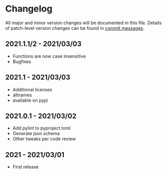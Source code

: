 # Changelog
All major and minor version changes will be documented in this file. Details of
patch-level version changes can be found in [commit messages](../../commits/master).

## 2021.1.1/2 - 2021/03/03
- Functions are now case insensitive
- Bugfixes

## 2021.1 - 2021/03/03
- Additional licenses
- altnames
- available on pypi


## 2021.0.1 - 2021/03/02
- Add pylint to pyproject.toml
- Generate json schema
- Other tweaks per code review

## 2021 - 2021/03/01
- First release
